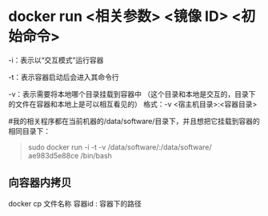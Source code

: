 # docker run <相关参数> <镜像 ID> <初始命令>

-i：表示以“交互模式”运行容器

-t：表示容器启动后会进入其命令行

-v：表示需要将本地哪个目录挂载到容器中 （这个目录和本地是交互的，目录下的文件在容器和本地上是可以相互看见的）
  格式：-v <宿主机目录>:<容器目录>

#我的相关程序都在当前机器的/data/software/目录下，并且想把它挂载到容器的相同目录下：

> sudo docker run -i -t -v /data/software/:/data/software/ ae983d5e88ce /bin/bash

## 向容器内拷贝
 docker cp  文件名称  容器id : 容器下的路径
